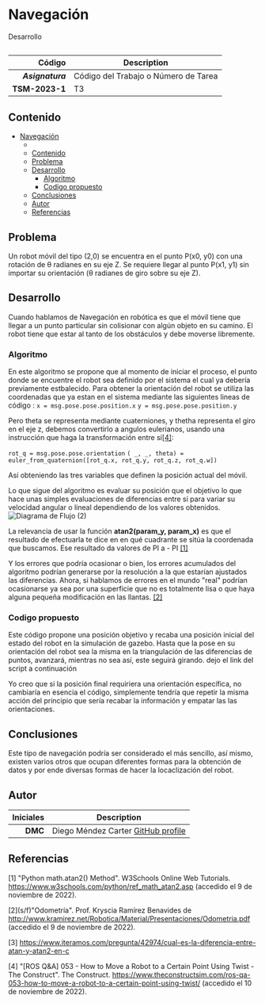 # Navegación 
Desarrollo 

## 

| Código | Description |
| ------:| ----------- |
| ***Asignatura*** | Código del Trabajo o Número de Tarea | 
| **TSM-2023-1** |  T3 |

## Contenido
- [Navegación](#navegación)
	- [](#)
	- [Contenido](#contenido)
	- [Problema](#problema)
	- [Desarrollo](#desarrollo)
		- [Algoritmo](#algoritmo)
		- [Codigo propuesto](#codigo-propuesto)
	- [Conclusiones](#conclusiones)
	- [Autor](#autor)
	- [Referencias](#referencias)

## Problema
Un robot móvil del tipo (2,0) se encuentra en el punto P(x0, y0) con una rotación de θ radianes en su eje Z. Se requiere llegar al punto P(x1, y1) sin importar su orientación (θ radianes de giro sobre su eje Z). 


## Desarrollo
Cuando hablamos de Navegación en robótica es que el móvil tiene que llegar a un punto particular sin colisionar con algún objeto en su camino. El robot tiene que estar al tanto de los obstáculos y debe moverse libremente. 


### Algoritmo 


En este algoritmo se propone que al momento de iniciar el proceso, el punto donde se encuentre el robot sea definido por el sistema el cual ya debería previamente estbalecido. Para obtener la orientación del robot se utiliza las coordenadas que ya estan en el sistema mediante las siguientes lineas de código : 
``x = msg.pose.pose.position.x`` 
``y = msg.pose.pose.position.y``

Pero theta se representa mediante cuaterniones, y thetha representa el giro en el eje z, debemos convertirlo a angulos eulerianos, usando una instrucción que haga la transformación entre sí[[4]](#4): 

 ``rot_q = msg.pose.pose.orientation``
``( _, _, theta) = euler_from_quaternion([rot_q.x, rot_q.y, rot_q.z, rot_q.w])``

Así obteniendo las tres variables que definen la posición actual del móvil. 

Lo que sigue del algoritmo es evaluar su posición que el objetivo lo que hace unas simples evaluaciones de diferencias entre sí para variar su velocidad angular o lineal dependiendo de los valores obtenidos. 
![Diagrama de Flujo (2)](https://user-images.githubusercontent.com/20031100/200921680-22b08941-6ea8-4708-94a4-769c3f47451e.png)

La relevancia de usar la función **atan2(param_y, param_x)** es que el resultado de efectuarla te dice en en qué cuadrante se sitúa la coordenada que buscamos. Ese resultado da valores de  PI a - PI [[1]](#1)

Y los errores que podría ocasionar o bien, los errores acumulados del algoritmo podrían generarse por la resolución a la que estarían ajustados las diferencias. Ahora, si hablamos de errores en el mundo "real" podrían ocasionarse ya sea por una superficie que no es totalmente lisa o que haya alguna pequeña modificación en las llantas. [[2]](#2)

### Codigo propuesto
Este código propone una posición objetivo y recaba una posición inicial del estado del robot en la simulación de gazebo. Hasta que la pose en su orientación del robot sea la misma en la triangulación de las diferencias de puntos, avanzará, mientras no sea así, este seguirá girando.
dejo el link del script a continuación 

Yo creo que si la posición final requiriera una orientación específica, no cambiaría en esencia el código, simplemente tendría que repetir la misma acción del principio que sería recabar la información y empatar las las orientaciones. 

## Conclusiones
Este tipo de navegación podría ser considerado el más sencillo, así mismo, existen varios otros que ocupan diferentes formas para la obtención de datos y por ende diversas formas de hacer la locaclización del robot. 
 

## Autor
| Iniciales  | Description |
| ----------:| ----------- |
| **DMC**  | Diego Méndez Carter [GitHub profile](https://github.com/Laos198) |

## Referencias
<a id="1">[1]</a> "Python math.atan2() Method". W3Schools Online Web Tutorials. https://www.w3schools.com/python/ref_math_atan2.asp (accedido el 9 de noviembre de 2022).

<a id="2">[2]</a>(s/f)"Odometría". Prof. Kryscia Ramírez Benavides de http://www.kramirez.net/Robotica/Material/Presentaciones/Odometria.pdf (accedido el 9 de noviembre de 2022).

<a id="3">[3]</a> https://www.iteramos.com/pregunta/42974/cual-es-la-diferencia-entre-atan-y-atan2-en-c


<a id="4">[4]</a> "[ROS Q&A] 053 - How to Move a Robot to a Certain Point Using Twist - The Construct". The Construct. https://www.theconstructsim.com/ros-qa-053-how-to-move-a-robot-to-a-certain-point-using-twist/ (accedido el 10 de noviembre de 2022).

